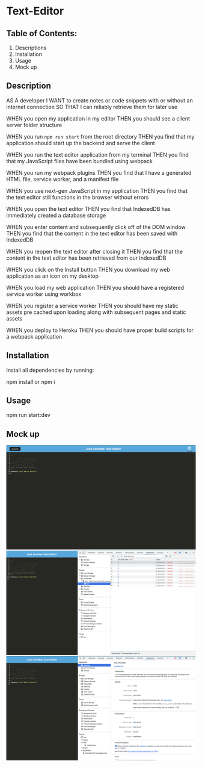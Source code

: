 # Text-Editor

## Table of Contents:

1. Descriptions
2. Installation
3. Usage
4. Mock up

## Description

AS A developer
I WANT to create notes or code snippets with or without an internet connection
SO THAT I can reliably retrieve them for later use

WHEN you open my application in my editor
THEN you should see a client server folder structure

WHEN you run `npm run start` from the root directory
THEN you find that my application should start up the backend and serve the client

WHEN you run the text editor application from my terminal
THEN you find that my JavaScript files have been bundled using webpack

WHEN you run my webpack plugins
THEN you find that I have a generated HTML file, service worker, and a manifest file

WHEN you use next-gen JavaScript in my application
THEN you find that the text editor still functions in the browser without errors

WHEN you open the text editor
THEN you find that IndexedDB has immediately created a database storage

WHEN you enter content and subsequently click off of the DOM window
THEN you find that the content in the text editor has been saved with IndexedDB

WHEN you reopen the text editor after closing it
THEN you find that the content in the text editor has been retrieved from our IndexedDB

WHEN you click on the Install button
THEN you download my web application as an icon on my desktop

WHEN you load my web application
THEN you should have a registered service worker using workbox

WHEN you register a service worker
THEN you should have my static assets pre cached upon loading along with subsequent pages and static assets

WHEN you deploy to Heroku
THEN you should have proper build scripts for a webpack application

## Installation

Install all dependencies by running:

npm install or npm i

## Usage

npm run start:dev

## Mock up

![Screenshot-1](./assets/Screenshot-1.png)
![Screenshot-2](./assets/Screenshot-2.png)
![Screenshot-3](./assets/Screenshot-3.png)
